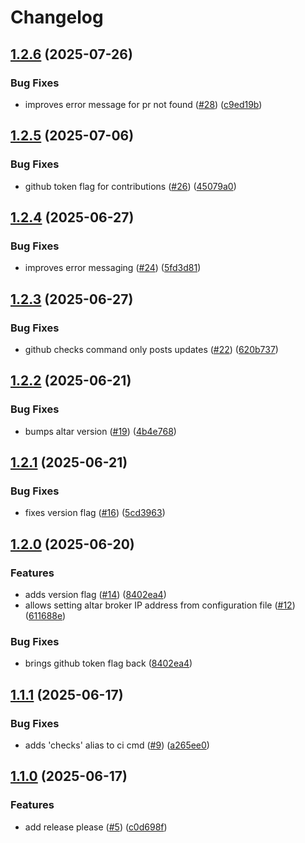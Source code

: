 # Changelog

## [1.2.6](https://github.com/t-monaghan/gh-altar/compare/v1.2.5...v1.2.6) (2025-07-26)


### Bug Fixes

* improves error message for pr not found ([#28](https://github.com/t-monaghan/gh-altar/issues/28)) ([c9ed19b](https://github.com/t-monaghan/gh-altar/commit/c9ed19bdd662f48f7033de32f56ed7508eff2086))

## [1.2.5](https://github.com/t-monaghan/gh-altar/compare/v1.2.4...v1.2.5) (2025-07-06)


### Bug Fixes

* github token flag for contributions ([#26](https://github.com/t-monaghan/gh-altar/issues/26)) ([45079a0](https://github.com/t-monaghan/gh-altar/commit/45079a02f287102e815ebb6c88cc20198d206078))

## [1.2.4](https://github.com/t-monaghan/gh-altar/compare/v1.2.3...v1.2.4) (2025-06-27)


### Bug Fixes

* improves error messaging ([#24](https://github.com/t-monaghan/gh-altar/issues/24)) ([5fd3d81](https://github.com/t-monaghan/gh-altar/commit/5fd3d81e023778862fe9e233b6d60897bc5dbd0a))

## [1.2.3](https://github.com/t-monaghan/gh-altar/compare/v1.2.2...v1.2.3) (2025-06-27)


### Bug Fixes

* github checks command only posts updates ([#22](https://github.com/t-monaghan/gh-altar/issues/22)) ([620b737](https://github.com/t-monaghan/gh-altar/commit/620b7379fa812a105d018f2b3fc2950e3dcc4c4a))

## [1.2.2](https://github.com/t-monaghan/gh-altar/compare/v1.2.1...v1.2.2) (2025-06-21)


### Bug Fixes

* bumps altar version ([#19](https://github.com/t-monaghan/gh-altar/issues/19)) ([4b4e768](https://github.com/t-monaghan/gh-altar/commit/4b4e7680c4e80c9493d0e2a8310d1d0fe6fa4b60))

## [1.2.1](https://github.com/t-monaghan/gh-altar/compare/v1.2.0...v1.2.1) (2025-06-21)


### Bug Fixes

* fixes version flag ([#16](https://github.com/t-monaghan/gh-altar/issues/16)) ([5cd3963](https://github.com/t-monaghan/gh-altar/commit/5cd39639afb3b0821d65c6a25f96fceaaf0fb676))

## [1.2.0](https://github.com/t-monaghan/gh-altar/compare/v1.1.1...v1.2.0) (2025-06-20)


### Features

* adds version flag ([#14](https://github.com/t-monaghan/gh-altar/issues/14)) ([8402ea4](https://github.com/t-monaghan/gh-altar/commit/8402ea41efcccf9fdfe466f3b9950b0a35f1d962))
* allows setting altar broker IP address from configuration file ([#12](https://github.com/t-monaghan/gh-altar/issues/12)) ([611688e](https://github.com/t-monaghan/gh-altar/commit/611688ed2fc797daffe7fbb91320a2992782cc0f))


### Bug Fixes

* brings github token flag back ([8402ea4](https://github.com/t-monaghan/gh-altar/commit/8402ea41efcccf9fdfe466f3b9950b0a35f1d962))

## [1.1.1](https://github.com/t-monaghan/gh-altar/compare/v1.1.0...v1.1.1) (2025-06-17)


### Bug Fixes

* adds 'checks' alias to ci cmd ([#9](https://github.com/t-monaghan/gh-altar/issues/9)) ([a265ee0](https://github.com/t-monaghan/gh-altar/commit/a265ee0e66b8ab881ba2cbef5565541d0fe17b5c))

## [1.1.0](https://github.com/t-monaghan/gh-altar/compare/v1.0.0...v1.1.0) (2025-06-17)


### Features

* add release please ([#5](https://github.com/t-monaghan/gh-altar/issues/5)) ([c0d698f](https://github.com/t-monaghan/gh-altar/commit/c0d698f451346401b30fe7e3ac3bc4509d594966))
